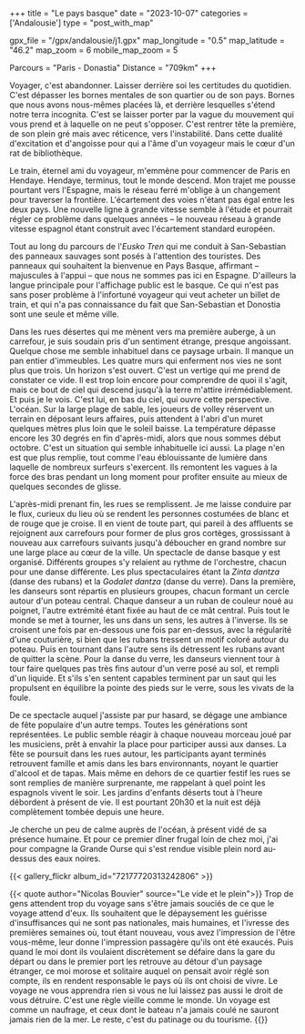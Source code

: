 +++
title = "Le pays basque"
date = "2023-10-07"
categories = ['Andalousie']
type = "post_with_map"

gpx_file = "/gpx/andalousie/j1.gpx"
map_longitude = "0.5"
map_latitude = "46.2"
map_zoom = 6
mobile_map_zoom = 5

Parcours = "Paris - Donastia"
Distance = "709km"
+++

Voyager, c'est abandonner. Laisser derrière soi les certitudes du quotidien. C'est dépasser les bornes mentales de son quartier ou de son pays. 
Bornes que nous avons nous-mêmes placées là, et derrière lesquelles s'étend notre terra incognita. C'est se laisser porter par la vague du mouvement qui vous prend et 
à laquelle on ne peut s'opposer. C'est rentrer tête la première, de son plein gré mais avec réticence, vers l'instabilité. Dans cette dualité d'excitation et d'angoisse 
pour qui a l'âme d'un voyageur mais le cœur d'un rat de bibliothèque.

Le train, éternel ami du voyageur, m'emmène pour commencer de Paris en Hendaye. Hendaye, terminus, tout le monde descend. 
Mon trajet me pousse pourtant vers l'Espagne, mais le réseau ferré m'oblige à un changement pour traverser la frontière. L'écartement des voies n'étant pas égal 
entre les deux pays. Une nouvelle ligne à grande vitesse semble à l'étude et pourrait régler ce problème dans quelques années – le nouveau réseau à 
grande vitesse espagnol étant construit avec l'écartement standard européen.

Tout au long du parcours de l'*Eusko Tren* qui me conduit à San-Sebastian des panneaux sauvages sont posés à l'attention des touristes. Des panneaux qui souhaitent 
la bienvenue en Pays Basque, affirmant – majuscules à l'appui – que nous ne sommes pas ici en Espagne.﻿ D'ailleurs la langue principale pour l'affichage public 
est le basque. Ce qui n'est pas sans poser problème à l'infortuné voyageur qui veut acheter un billet de train, et qui n'a pas connaissance du fait que San-Sebastian 
et Donostia sont une seule et même ville.

Dans les rues désertes qui me mènent vers ma première auberge, à un carrefour, je suis soudain pris d'un sentiment étrange, presque angoissant. Quelque chose me semble 
inhabituel dans ce paysage urbain. Il manque un pan entier d'immeubles. Les quatre murs qui enferment nos vies ne sont plus que trois. Un horizon s'est ouvert. C'est un 
vertige qui me prend de constater ce vide. Il est trop loin encore pour comprendre de quoi il s'agit, mais ce bout de ciel qui descend jusqu'à la terre m'attire 
irrémédiablement. Et puis je le vois. C'est lui, en bas du ciel, qui ouvre cette perspective. L'océan.
Sur la large plage de sable, les joueurs de volley réservent un terrain en déposant leurs affaires, puis attendent à l'abri d'un muret quelques mètres plus loin que le 
soleil baisse. La température dépasse encore les 30 degrés en fin d'après-midi, alors que nous sommes début octobre. C'est un situation qui semble inhabituelle ici aussi. 
La plage n'en est que plus remplie, tout comme l'eau éblouissante de lumière dans laquelle de nombreux surfeurs s'exercent. Ils remontent les vagues à la force des bras 
pendant un long moment pour profiter ensuite au mieux de quelques secondes de glisse.

L'après-midi prenant fin, les rues se remplissent. Je me laisse conduire par le flux, curieux du lieu où se rendent les personnes costumées de blanc et de rouge que 
je croise. Il en vient de toute part, qui pareil à des affluents se rejoignent aux carrefours pour former de plus gros cortèges, grossissant à nouveau aux carrefours 
suivants jusqu'à déboucher en grand nombre sur une large place au cœur de la ville. Un spectacle de danse basque y est organisé. Différents groupes s'y relaient au 
rythme de l'orchestre, chacun pour une danse différente. Les plus spectaculaires étant la *Zinta dantza* (danse des rubans) et la *Godalet dantza* (danse du verre).
Dans la première, les danseurs sont répartis en plusieurs groupes, chacun formant un cercle autour d'un poteau central. Chaque danseur a un ruban de couleur noué au 
poignet, l'autre extrémité étant fixée au haut de ce mât central. Puis tout le monde se met à tourner, les uns dans un sens, les autres à l'inverse. Ils se croisent 
une fois par en-dessous une fois par en-dessus, avec la régularité d'une couturière, si bien que les rubans tressent un motif coloré autour du poteau. Puis en tournant 
dans l'autre sens ils détressent les rubans avant de quitter la scène.
Pour la danse du verre, les danseurs viennent tour à tour faire quelques pas très fins autour d'un verre posé au sol, et rempli d'un liquide. Et s'ils s'en sentent 
capables terminent par un saut qui les propulsent en équilibre la pointe des pieds sur le verre, sous les vivats de la foule.

De ce spectacle auquel j'assiste par pur hasard, se dégage une ambiance de fête populaire d'un autre temps. Toutes les générations sont représentées. Le public semble 
réagir à chaque nouveau morceau joué par les musiciens, prêt à envahir la place pour participer aussi aux danses. La fête se poursuit dans les rues autour, les 
participants ayant terminés retrouvent famille et amis dans les bars environnants, noyant le quartier d'alcool et de tapas.
Mais même en dehors de ce quartier festif les rues se sont remplies de manière surprenante, me rappelant à quel point les espagnols vivent le soir. Les jardins d'enfants 
déserts tout à l'heure débordent à présent de vie. Il est pourtant 20h30 et la nuit est déjà complètement tombée depuis une heure.

Je cherche un peu de calme auprès de l'océan, à présent vidé de sa présence humaine. Et pour ce premier dîner frugal loin de chez moi, j'ai pour compagne la Grande Ourse 
qui s'est rendue visible plein nord au-dessus des eaux noires.

{{< gallery_flickr album_id="72177720313242806" >}}

{{< quote author="Nicolas Bouvier" source="Le vide et le plein">}}
Trop de gens attendent trop du voyage sans s'être jamais souciés de ce que le voyage attend d'eux. Ils souhaitent que le dépaysement les guérisse d'insuffisances qui ne sont 
pas nationales, mais humaines, et l'ivresse des premières semaines où, tout étant nouveau, vous avez l'impression de l'être vous-même, leur donne l'impression passagère qu'ils 
ont été exaucés. Puis quand le moi dont ils voulaient discrètement se défaire dans la gare du départ ou dans le premier port les retrouve au détour d'un paysage étranger, 
ce moi morose et solitaire auquel on pensait avoir réglé son compte, ils en rendent responsable le pays où ils ont choisi de vivre.
Le voyage ne vous apprendra rien si vous ne lui laissez pas aussi le droit de vous détruire. C'est une règle vieille comme le monde. Un voyage est comme un naufrage, et ceux 
dont le bateau n'a jamais coulé ne sauront jamais rien de la mer. Le reste, c'est du patinage ou du tourisme.
{{</quote>}}